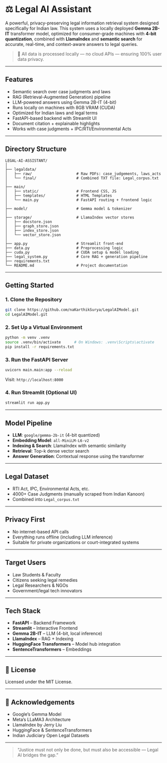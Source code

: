 
# ⚖️ Legal AI Assistant

A powerful, privacy-preserving legal information retrieval system designed specifically for Indian law. This system uses a locally deployed **Gemma 2B-IT** transformer model, optimized for consumer-grade machines with **4-bit quantization**, combined with **LlamaIndex** and **semantic search** for accurate, real-time, and context-aware answers to legal queries.

> 🔐 All data is processed locally — no cloud APIs — ensuring 100% user data privacy.

---

## Features

- Semantic search over case judgments and laws
- RAG (Retrieval-Augmented Generation) pipeline
- LLM-powered answers using Gemma 2B-IT (4-bit)
- Runs locally on machines with 8GB VRAM (CUDA)
- Optimized for Indian laws and legal terms
- FastAPI-based backend with Streamlit UI
- Document citation + explainable highlights
- Works with case judgments + IPC/RTI/Environmental Acts

---

## Directory Structure

```plaintext
LEGAL-AI-ASSISTANT/
│
├── legaldata/
│   ├── raw/                    # Raw PDFs: case_judgements, laws_acts
│   └── final/                  # Combined TXT file: Legal_corpus.txt
│
├── main/
│   ├── static/                 # Frontend CSS, JS
│   ├── templates/              # HTML Templates
│   └── main.py                 # FastAPI routing + frontend logic
│
├── model/                      # Gemma model & tokenizer
│
├── storage/                    # LlamaIndex vector stores
│   ├── docstore.json
│   ├── graph_store.json
│   ├── index_store.json
│   └── vector_store.json
│
├── app.py                      # Streamlit front-end
├── data.py                     # Preprocessing logic
├── cuda.py                     # CUDA setup & model loading
├── legal_system.py             # Core RAG + generation pipeline
├── requirements.txt
└── README.md                   # Project documentation
```

---

## Getting Started

### 1. Clone the Repository

```bash
git clone https://github.com/naKarthikSurya/LegalAIModel.git
cd LegalAIModel.git
```

### 2. Set Up a Virtual Environment

```bash
python -m venv .venv
source .venv/bin/activate      # On Windows: .venv\Scripts\activate
pip install -r requirements.txt
```

### 3. Run the FastAPI Server

```bash
uvicorn main.main:app --reload
```

Visit: `http://localhost:8000`

### 4. Run Streamlit (Optional UI)

```bash
streamlit run app.py
```

---

## Model Pipeline

- **LLM**: `google/gemma-2b-it` (4-bit quantized)
- **Embedding Model**: `all-MiniLM-L6-v2`
- **Indexing & Search**: LlamaIndex with semantic similarity
- **Retrieval**: Top-k dense vector search
- **Answer Generation**: Contextual response using the transformer

---

## Legal Dataset

- RTI Act, IPC, Environmental Acts, etc.
- 4000+ Case Judgments (manually scraped from Indian Kanoon)
- Combined into `Legal_corpus.txt`

---


## Privacy First

- No internet-based API calls
- Everything runs offline (including LLM inference)
- Suitable for private organizations or court-integrated systems

---

## Target Users

- Law Students & Faculty
- Citizens seeking legal remedies
- Legal Researchers & NGOs
- Government/legal tech innovators

---

## Tech Stack

- **FastAPI** – Backend Framework
- **Streamlit** – Interactive Frontend
- **Gemma 2B-IT** – LLM (4-bit, local inference)
- **LlamaIndex** – RAG + Indexing
- **HuggingFace Transformers** – Model hub integration
- **SentenceTransformers** – Embeddings

---

## 📜 License

Licensed under the MIT License.

---

## 🙏 Acknowledgements

- Google’s Gemma Model
- Meta’s LLaMA3 Architecture
- LlamaIndex by Jerry Liu
- HuggingFace & SentenceTransformers
- Indian Judiciary Open Legal Datasets

---

> “Justice must not only be done, but must also be accessible — Legal AI bridges the gap.”
